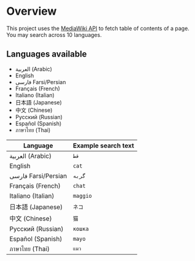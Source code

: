 # Overview
This project uses the [MediaWiki API](https://en.wikipedia.org/w/api.php) to fetch table of contents of a page.
You may search across 10 languages.

## Languages available
- العربية (Arabic)
- English
- فارسی Farsi/Persian
- Français (French)
- Italiano (Italian)
- 日本語 (Japanese)
- 中文 (Chinese)
- Русский (Russian)
- Español (Spanish)
- ภาษาไทย (Thai)

| Language | Example search text |
|--- | --- |
|العربية (Arabic) | `قط` |
|English | `cat` |
|فارسی Farsi/Persian | `گربه` |
|Français (French) | `chat` |
|Italiano (Italian) | `maggio` |
|日本語 (Japanese) | `ネコ` |
|中文 (Chinese) | `猫` |
|Русский (Russian) | `кошка` |
|Español (Spanish) | `mayo` |
|ภาษาไทย (Thai) | `แมว` |
